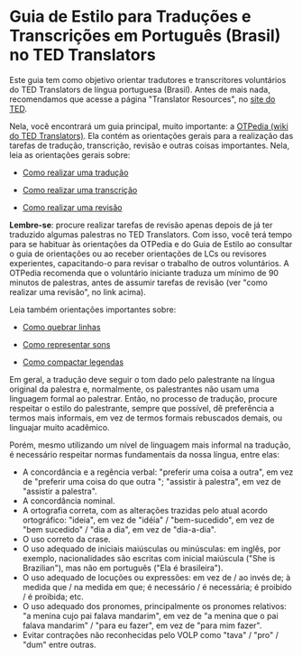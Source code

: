 # Guia de Estilo para Traduções e Transcrições em Português (Brasil) no TED Translators

Este guia tem como objetivo orientar tradutores e transcritores voluntários do TED Translators de língua portuguesa (Brasil). Antes de mais nada, recomendamos que acesse a página "Translator Resources", no [site do TED](http://www.ted.com/participate/translate/translator-resources).

Nela, você encontrará um guia principal, muito importante: a [OTPedia (wiki do TED Translators)](http://translations.ted.org/wiki/Main_Page). Ela contém as orientações gerais para a realização das tarefas de tradução, transcrição, revisão e outras coisas importantes. Nela, leia as orientações gerais sobre: 

- [Como realizar uma tradução](http://translations.ted.org/wiki/How_to_Tackle_a_Translation)

- [Como realizar uma transcrição](http://translations.ted.org/wiki/How_to_Tackle_a_Transcript)

- [Como realizar uma revisão](http://translations.ted.org/wiki/How_to_Tackle_a_Review)


**Lembre-se**: procure realizar tarefas de revisão apenas depois de já ter traduzido algumas palestras no TED Translators. Com isso, você terá tempo para se habituar às orientações da OTPedia e do Guia de Estilo ao consultar o guia de orientações ou ao receber orientações de LCs ou revisores experientes, capacitando-o para revisar o trabalho de outros voluntários. A OTPedia recomenda que o voluntário iniciante traduza um mínimo de 90 minutos de palestras, antes de assumir tarefas de revisão (ver "como realizar uma revisão", no link acima).

Leia também orientações importantes sobre:

- [Como quebrar linhas](http://translations.ted.org/wiki/How_to_break_lines)

- [Como representar sons](http://translations.ted.org/wiki/How_to_use_sound_representation)

- [Como compactar legendas](http://translations.ted.org/wiki/How_to_Compress_Subtitles)


Em geral, a tradução deve seguir o tom dado pelo palestrante na língua original da palestra e, normalmente, os palestrantes não usam uma linguagem formal ao palestrar. Então, no processo de tradução, procure respeitar o estilo do palestrante, sempre que possível, dê preferência a termos mais informais, em vez de termos formais rebuscados demais, ou linguajar muito acadêmico.

Porém, mesmo utilizando um nível de linguagem mais informal na tradução, é necessário respeitar normas fundamentais da nossa língua, entre elas:

- A concordância e a regência verbal: "preferir uma coisa a outra", em vez de "preferir uma coisa do que outra "; "assistir à palestra", em vez de "assistir a palestra".
- A concordância nominal.
- A ortografia correta, com as alterações trazidas pelo atual acordo ortográfico: "ideia", em vez de "idéia" / "bem-sucedido", em vez de "bem sucedido" / "dia a dia", em vez de "dia-a-dia".
- O uso correto da crase.
- O uso adequado de iniciais maiúsculas ou minúsculas: em inglês, por exemplo, nacionalidades são escritas com inicial maiúscula ("She is Brazilian"), mas não em português ("Ela é brasileira").
- O uso adequado de locuções ou expressões: em vez de / ao invés de; à medida que / na medida em que; é necessário / é necessária; é proibido / é proibida; etc.
- O uso adequado dos pronomes, principalmente os pronomes relativos: "a menina cujo pai falava mandarim", em vez de "a menina que o pai falava mandarim" / "para eu fazer", em vez de "para mim fazer".
- Evitar contrações não reconhecidas pelo VOLP como "tava" / "pro" / "dum" entre outras.
